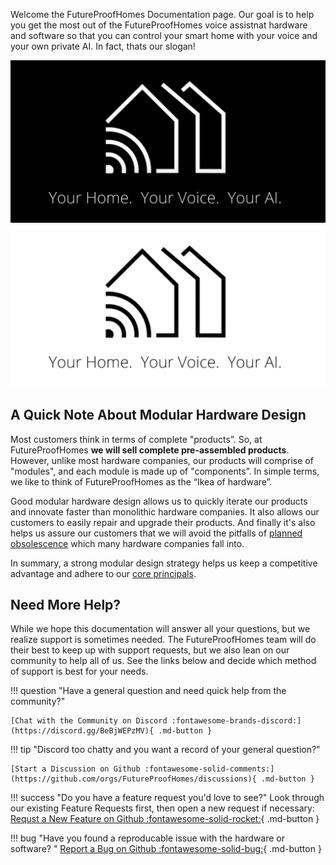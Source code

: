Welcome the FutureProofHomes Documentation page.  Our goal is to help you get the most out of the FutureProofHomes voice assistnat hardware and software so that you can control your smart home with your voice and your own private AI.  In fact, thats our slogan!

![Image title](/assets/slogan_black_and_white.png#only-dark)
![Image title](/assets/slogan_white_and_black.png#only-light)



## A Quick Note About Modular Hardware Design
Most customers think in terms of complete "products”.  So, at FutureProofHomes **we will sell complete pre-assembled products**.  However, unlike most hardware companies, our products will comprise of "modules", and each module is made up of "components”.  In simple terms, we like to think of FutureProofHomes as the “Ikea of hardware”.

Good modular hardware design allows us to quickly iterate our products and innovate faster than monolithic hardware companies.  It also allows our customers to easily repair and upgrade their products.  And finally it's also helps us assure our customers that we will avoid the pitfalls of [planned obsolescence](https://en.wikipedia.org/wiki/Planned_obsolescence) which many hardware companies fall into.  

In summary, a strong modular design strategy helps us keep a competitive advantage and adhere to our [core principals](https://futureproofhomes.net/pages/our-core-principles).


## Need More Help?

While we hope this documentation will answer all your questions, but we realize support is sometimes needed.  The FutureProofHomes team will do their best to keep up with support requests, but we also lean on our community to help all of us.  See the links below and decide which method of support is best for your needs.

!!! question "Have a general question and need quick help from the community?"

    [Chat with the Community on Discord :fontawesome-brands-discord:](https://discord.gg/BeBjWEPzMV){ .md-button }

!!! tip "Discord too chatty and you want a record of your general question?"

    [Start a Discussion on Github :fontawesome-solid-comments:](https://github.com/orgs/FutureProofHomes/discussions){ .md-button }

!!! success "Do you have a feature request you'd love to see?"
    Look through our existing Feature Requests first, then open a new request if necessary: <br>
    [Requst a New Feature on Github :fontawesome-solid-rocket:](https://github.com/FutureProofHomes/Satellite1-ESPHome/issues/new?template=feature-request--.md){ .md-button }

!!! bug "Have you found a reproducable issue with the hardware or software? "
    [Report a Bug on Github :fontawesome-solid-bug:](https://github.com/FutureProofHomes/Satellite1-ESPHome/issues/new?template=bug-report--.md){ .md-button }